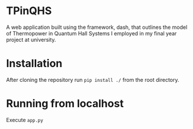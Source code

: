 # TPinQHS
A web application built using the framework, dash, that outlines the model of Thermopower in Quantum Hall Systems I employed in my final year project at university.
# Installation
After cloning the repository run ```pip install ./``` from the root directory.
# Running from localhost
Execute ```app.py```
